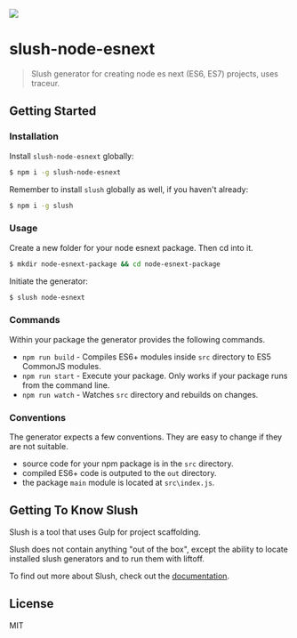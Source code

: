 ![](https://david-dm.org/briandipalma/slush-node-esnext.png)

# slush-node-esnext

> Slush generator for creating node es next (ES6, ES7) projects, uses traceur.

## Getting Started

### Installation

Install `slush-node-esnext` globally:

```bash
$ npm i -g slush-node-esnext
```

Remember to install `slush` globally as well, if you haven't already:

```bash
$ npm i -g slush
```

### Usage

Create a new folder for your node esnext package. Then cd into it.

```bash
$ mkdir node-esnext-package && cd node-esnext-package
```

Initiate the generator:

```bash
$ slush node-esnext
```

### Commands

Within your package the generator provides the following commands.

* `npm run build` - Compiles ES6+ modules inside `src` directory to ES5 CommonJS modules.
* `npm run start` - Execute your package. Only works if your package runs from the command line.
* `npm run watch` - Watches `src` directory and rebuilds on changes.

### Conventions

The generator expects a few conventions. They are easy to change if they are not suitable.

* source code for your npm package is in the `src` directory.
* compiled ES6+ code is outputed to the `out` directory.
* the package `main` module is located at `src\index.js`.

## Getting To Know Slush

Slush is a tool that uses Gulp for project scaffolding.

Slush does not contain anything "out of the box", except the ability to locate installed slush generators and to run them with liftoff.

To find out more about Slush, check out the [documentation](https://github.com/klei/slush).

## License 

MIT